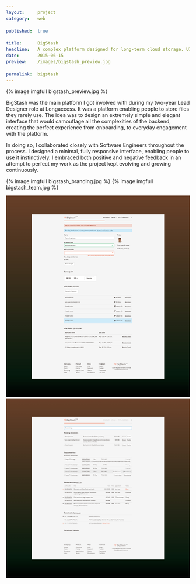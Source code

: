 ```yaml
---
layout:     project
category:   web

published:  true

title:      BigStash
headline:   A complex platform designed for long-term cloud storage. UI/UX design &amp; front-end development.
date:       2015-06-15
preview:    /images/bigstash_preview.jpg

permalink:	bigstash
---
```

{% image imgfull bigstash_preview.jpg %}

BigStash was the main platform I got involved with during my two-year Lead Designer role at Longaccess. It was a platform enabling people to store files they rarely use. The idea was to design an extremely simple and elegant interface that would camouflage all the complexities of the backend, creating the perfect experience from onboarding, to everyday engagement with the platform.

In doing so, I collaborated closely with Software Engineers throughout the process. I designed a minimal, fully responsive interface, enabling people to use it instinctively. I embraced both positive and negative feedback in an attempt to perfect my work as the project kept evolving and growing continuously.

<!--Even though the platform does not exist anymore, I have uploaded some static pages on a subdomain to showcase the design: [bigstsh.afivos.com](bigstash.afivos.com).-->

{% image imgfull bigstash_branding.jpg %}
{% image imgfull bigstash_team.jpg %}

<div class="images-2x2">
    <a href="/images/bigstash_account.jpg">
        <img src="/images/bigstash_account.jpg">
    </a>
    <a href="/images/bigstash_dashboard.jpg">
        <img src="/images/bigstash_dashboard.jpg">
    </a>
</div>